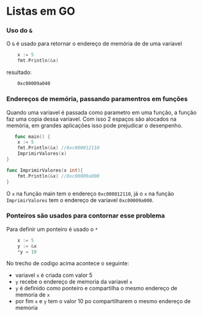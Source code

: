 # Listas em GO

### Uso do `&`

O `&` é usado para retornar o endereço de memória de de uma variavel

```go
    x := 5
    fmt.Println(&x)
```

resultado:

```
    0xc00009a040
```

### Endereços de memória, passando paramentros em funções

Quando uma variavel é passada como parametro em uma função, a função faz uma copia dessa variavel. Com isso 2 espaços são alocados na memória, em grandes aplicações isso pode prejudicar o desenpenho.

```go
   func main() {
	x := 5
	fmt.Println(&x) //0xc000012110
	ImprimirValores(x)
}

func ImprimirValores(x int){
	fmt.Println(&x) //0xc00009a000
}
```

O `x` na função main tem o endereço `0xc000012110`, já o `x` na função `ImprimirValores` tem o endereço de variavel `0xc00009a000`.

### Ponteiros são usados para contornar esse problema

Para definir um ponteiro é usado o `*`

```go
    x := 5
    y := &x
    *y = 10
```

No trecho de codigo acima acontece o seguinte:

- variavel `x` é criada com valor 5
- `y` recebe o endereço de memoria da variavel `x`
- `y` é definido como ponteiro e compartilha o mesmo endereço de memoria de `x`
- por fim `x` e `y` tem o valor 10 po compartilharem o mesmo endereço de memoria
